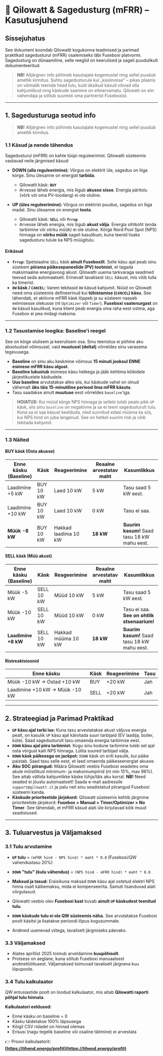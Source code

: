 # 🔋 Qilowatt & Sagedusturg (mFRR) – Kasutusjuhend

## Sissejuhatus

See dokument koondab Qilowatti kogukonna teadmised ja parimad praktikad sagedusturul (mFRR) osalemiseks läbi Fuseboxi platvormi. Sagedusturg on dünaamiline, selle reeglid on keerulised ja sageli puudulikult dokumenteeritud.

> **NB!** Alljärgnev info põhineb kasutajate kogemustel ning sellel puudub ametlik kinnitus. Suhtu sagedusturule kui „kasiinosse" – pikas plaanis on võimalik teenida head tulu, kuid üksikud käsud võivad olla kahjumlikud ning käskude saamine on ettearvamatu. Qilowatt on siin vahendaja ja sõltub suuresti oma partnerist Fuseboxist.

---

## 1. Sagedusturuga seotud info

> **NB!** Alljärgnev info põhineb kasutajate kogemustel ning sellel puudub ametlik kinnitus.

### 1.1 Käsud ja nende tähendus

Sagedusturul (mFRR) on kahte tüüpi reguleerimist. Qilowatti süsteemis vastavad neile järgmised käsud:

-   **DOWN (alla reguleerimine):** Võrgus on elektrit üle, sagedus on liiga kõrge. Sinu ülesanne on energiat **tarbida**.
    -   Qilowatti käsk: **`BUY`**
    -   Arvesse läheb energia, mis liigub **akusse sisse**. Energia päritolu (võrk või oma PV-toodang) ei ole oluline.

-   **UP (üles reguleerimine):** Võrgus on elektrist puudus, sagedus on liiga madal. Sinu ülesanne on energiat **toota**.
    -   Qilowatti käsk: **`SELL`** või **`frrup`**
    -   Arvesse läheb energia, mis liigub **akust välja**. Energia sihtkoht (enda tarbimine või võrku müük) ei ole oluline. Kõrge Nord Pool Spot (NPS) hinnaga on **võrku müük** sageli kasulikum, kuna teenid lisaks sagedusturu tulule ka NPS müügitulu.

#### Erikäsud
-   **`frrup`:** Spetsiaalne `SELL` käsk **ainult Fuseboxilt**. Selle käsu ajal peab sinu süsteem **piirama päikesepaneelide (PV) tootmist**, et tagada maksimaalne energiavoog akust. Qilowatti uuema tarkvaraga seadmed teevad seda automaatselt. Erinevalt tavalisest `SELL` käsust, mis võib tulla ka timerist.
-   **`0W` käsk / `CANCEL`:** Varem tekitasid `0W` käsud kahjumit. Nüüd on Qilowatt need oma süsteemis defineerinud kui **tühistamise (`CANCEL`) käsu**. See tähendab, et aktiivne mFRR käsk lõppeb ja su süsteem naaseb eelmisesse olekusse (nt `Optimizer` või `Timer`). **Fuseboxi vaatenurgast** on `0W` käsud kasulikud, kuna klient peab energia oma raha eest ostma, aga Fusebox ei pea midagi maksma.

---

### 1.2 Tasustamise loogika: Baseline'i reegel

See on kõige olulisem ja keerulisem osa. Sinu teenistus ei põhine aku absoluutsel võimsusel, vaid **muutusel (deltal)** võrreldes sinu varasema tegevusega.

-   **Baseline** on sinu aku keskmine võimsus **15 minuti jooksul ENNE esimese mFRR käsu algust**.
-   **Baseline lukustub** esimese käsu hetkega ja jääb kehtima kõikidele järjestikustele käskudele.
-   **Uus baseline** arvutatakse alles siis, kui käskude vahel on olnud vähemalt **üks täis 15-minutiline periood ilma mFRR käsuta**.
-   Tasu saadakse ainult **muutuse** eest võrreldes `baseline`'iga.

> **HOIATUS:** Kui müüd kõrge NPS hinnaga ja sellele tuleb peale pikk `UP` käsk, siis sinu `baseline` on negatiivne ja sa ei teeni sagedusturult tulu. Kuna sa ei saa käsust keelduda, oled sunnitud edasi müüma ka siis, kui NPS hind on juba langenud. See on hetkel suurim risk ja võib tekitada kahjumit.

---

### 1.3 Näited

#### BUY käsk (Osta akusse)

| Enne käsku (Baseline) | Käsk      | Reageerimine         | Reaalne arvestatav maht | Kasumlikkus                                  |
| --------------------- | --------- | -------------------- | ----------------------- | -------------------------------------------- |
| Laadimine +5 kW       | BUY 10 kW | Laed 10 kW           | 5 kW                    | Tasu saad 5 kW eest.                         |
| Laadimine +10 kW      | BUY 10 kW | Laed 10 kW           | 0 kW                    | Tasu ei saa.                                 |
| **Müük -8 kW**        | BUY 10 kW | Hakkad laadima 10 kW | **18 kW**               | **Suurim kasum!** Saad tasu 18 kW mahu eest. |

#### SELL käsk (Müü akust)

| Enne käsku (Baseline) | Käsk       | Reageerimine     | Reaalne arvestatav maht | Kasumlikkus                                  |
| --------------------- | ---------- | ---------------- | ----------------------- | -------------------------------------------- |
| Müük -5 kW            | SELL 10 kW | Müüd 10 kW       | 5 kW                    | Tasu saad 5 kW eest.                         |
| Müük -10 kW           | SELL 10 kW | Müüd 10 kW       | 0 kW                    | Tasu ei saa. **See on ohtlik stsenaarium!**  |
| **Laadimine +8 kW**   | SELL 10 kW | Hakkad müüma 10 kW | **18 kW**               | **Suurim kasum!** Saad tasu 18 kW mahu eest. |

#### Ristreaktsioonid

| Enne käsku                     | Käsk  | Reageerimine | Tasu |
|--------------------------------|-------|---------------|------|
| Müük -10 kW → Ostad +10 kW    | BUY   | +20 kW        | Jah  |
| Laadimine +10 kW → Müük -10 kW| SELL  | +20 kW        | Jah  |

---

## 2. Strateegiad ja Parimad Praktikad

-   **`UP` käsu ajal tarbi ise:** Kuna tasu arvestatakse akust väljuva energia pealt, on kasulik `UP` käsu ajal käivitada suuri tarbijaid (EV laadija, boiler, küte). Saad sagedusturult tasu omaenda energia tarbimise eest.
-   **`DOWN` käsu ajal piira tarbimist:** Kogu sinu kodune tarbimine tuleb sel ajal osta võrgust kalli NPS hinnaga. Lülita suured tarbijad välja.
-   **`DOWN` käsk päikesega on jackpot:** `DOWN` käsk on eriti kasulik, kui päike paistab. Saad tasu selle eest, et laed omaenda päikeseenergiat akusse.
-   **Aku SOC piirangud:** Määra Qilowatti veebis Fuseboxi seadetes oma akule mõistlikud miinimum- ja maksimumpiirid (nt min 15%, max 98%). See aitab vältida kahjumlikke käske tühja/täis aku korral. **NB!** Need seaded ei jõustu automaatselt! Saada e-mail aadressile `support@qilowatt.it` ja palu neil sinu seadistatud piirangud Fuseboxi süsteemi kanda.
-   **Käskude prioriteetide järjekord:** Qilowatt süsteemis kehtib järgmine prioriteetide järjekord: **Fusebox > Manual > Timer/Optimizer > No Timer**. See tähendab, et mFRR käsud alati üle kirjutavad kõik muud seadistused.

---

## 3. Tuluarvestus ja Väljamaksed

### 3.1 Tulu arvutamine
-   **`UP` tulu** = `(mFRR hind - NPS hind) * maht * 0.8` (Fuseboxi/QW vahendustasu 20%)
-   **`DOWN` "tulu" (kulu vähendus)** = `(NPS hind - mFRR hind) * maht * 0.8`
-   **Maksud ja tasud:** Eraisikuna maksad `DOWN` käsu ajal ostetud elektri NPS hinna osalt käibemaksu, mida ei kompenseerita. Samuti lisanduvad alati võrgutasud.

-   Qilowatti veebis olev **Fuseboxi kast** kuvab **ainult `UP` käskudest teenitud tulu**.
-   **`DOWN` käskude tulu ei ole QW süsteemis näha.** See arvutatakse Fuseboxi poolt käsitsi ja lisatakse perioodi lõpus kogusummale.
-   Andmed uuenevad viitega, tavaliselt järgmiseks päevaks.

### 3.3 Väljamaksed
-   Alates aprillist 2025 toimub arveldamine **kuupõhiselt**.
-   Protsess on aeglane, kuna sõltub Fuseboxi manuaalsest andmetöötlusest. Väljamaksed toimuvad tavaliselt järgneva kuu lõpupoole.

### 3.4 Tulu kalkulaator

QW entusiastide poolt on loodud kalkulaator, mis aitab **Qilowatti raporti põhjal tulu hinnata**.

**Kalkulaatori eeldused:**

- Enne käsku on baseline = 0
- Käsku täidetakse 100% täpsusega
- Kõigil CSV ridadel on hinnad olemas
- Erisusi (nagu tegelik baseline või osaline täitmine) ei arvestata


👉 Proovi kalkulaatorit:  
**[https://tihend.energy/profit](https://tihend.energy/profit)**
